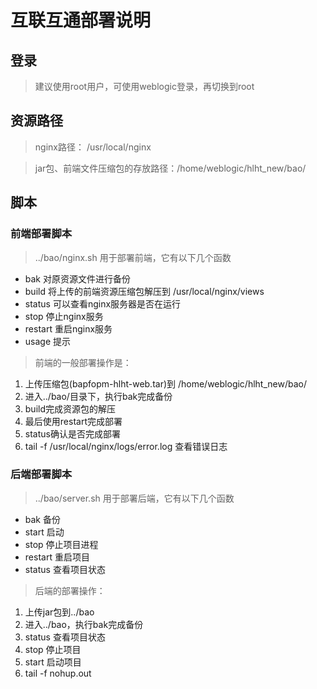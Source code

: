 # 互联互通部署说明 

## 登录
> 建议使用root用户，可使用weblogic登录，再切换到root


## 资源路径
> nginx路径： /usr/local/nginx

> jar包、前端文件压缩包的存放路径：/home/weblogic/hlht_new/bao/



## 脚本 

### 前端部署脚本
> ../bao/nginx.sh 用于部署前端，它有以下几个函数
- bak 对原资源文件进行备份
- build 将上传的前端资源压缩包解压到 /usr/local/nginx/views
- status 可以查看nginx服务器是否在运行
- stop 停止nginx服务
- restart 重启nginx服务
- usage 提示

> 前端的一般部署操作是：
1. 上传压缩包(bapfopm-hlht-web.tar)到 /home/weblogic/hlht_new/bao/
2. 进入../bao/目录下，执行bak完成备份
3. build完成资源包的解压
4. 最后使用restart完成部署
5. status确认是否完成部署
6. tail -f /usr/local/nginx/logs/error.log 查看错误日志

### 后端部署脚本
> ../bao/server.sh 用于部署后端，它有以下几个函数
- bak 备份
- start 启动
- stop 停止项目进程
- restart 重启项目
- status 查看项目状态


> 后端的部署操作：
1. 上传jar包到../bao
2. 进入../bao，执行bak完成备份
3. status 查看项目状态
4. stop 停止项目
5. start 启动项目
6. tail -f nohup.out